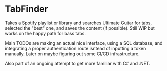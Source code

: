 # TabFinder

Takes a Spotify playlist or library and searches Ultimate Guitar for tabs, selected the "best" one, and saves the content (if possible).
Still WIP but works on the happy path for bass tabs.

Main TODOs are making an actual nice interface, using a SQL database, and integrating a proper authentication route isntead of inputting a token manually.
Later on maybe figuring out some CI/CD infrastructure.

Also part of an ongoing attempt to get more familiar with C# and .NET.
